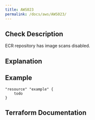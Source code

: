 ```yaml
---
title: AWS023
permalink: /docs/aws/AWS023/
---
```



## Check Description

ECR repository has image scans disabled.

## Explanation

## Example

```
"resource" "example" {
	todo
}
```

## Terraform Documentation
